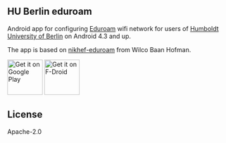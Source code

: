 HU Berlin eduroam
-----------------

Android app for configuring [Eduroam](http://eduroam.org) wifi network for users of [Humboldt University of Berlin](https://www.hu-berlin.de) on Android 4.3 and up.

The app is based on [nikhef-eduroam](https://github.com/synnack/nikhef-eduroam) from Wilco Baan Hofman.

[<img src="https://play.google.com/intl/en_us/badges/images/generic/en-play-badge.png"
     alt="Get it on Google Play"
     height="80">](https://play.google.com/store/apps/details?id=de.hu_berlin.eduroam)
[<img src="https://f-droid.org/badge/get-it-on.png"
     alt="Get it on F-Droid"
     height="80">](https://f-droid.org/packages/de.hu_berlin.eduroam/)

## License

Apache-2.0
